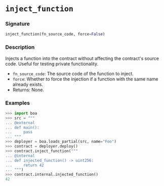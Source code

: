 # `inject_function`

### Signature

```python
inject_function(fn_source_code, force=False)
```

### Description

Injects a function into the contract without affecting the contract's source code. Useful for testing private functionality.

- `fn_source_code`: The source code of the function to inject.
- `force`: Whether to force the injection if a function with the same name already exists.
- Returns: None.

### Examples

```python
>>> import boa
>>> src = """
... @external
... def main():
...     pass
... """
>>> deployer = boa.loads_partial(src, name="Foo")
>>> contract = deployer.deploy()
>>> contract.inject_function("""
... @internal
... def injected_function() -> uint256:
...     return 42
... """)
>>> contract.internal.injected_function()
42
```
